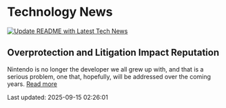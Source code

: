 # Technology News

[![Update README with Latest Tech News](https://github.com/tcdtist/daily-tech-digest/actions/workflows/main.yml/badge.svg)](https://github.com/tcdtist/daily-tech-digest/actions/workflows/main.yml)

## Overprotection and Litigation Impact Reputation
Nintendo is no longer the developer we all grew up with, and that is a serious problem, one that, hopefully, will be addressed over the coming years.
[Read more](https://screenrant.com/nintendo-patents-litigation-bad-creativity/)



Last updated: 2025-09-15 02:26:01